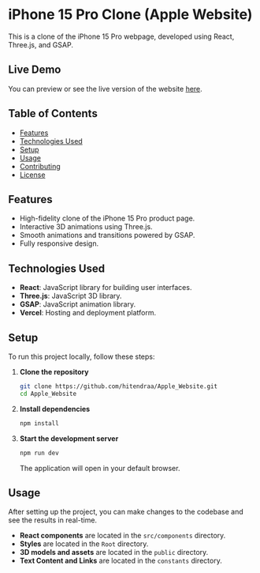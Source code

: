 # iPhone 15 Pro Clone (Apple Website)

This is a clone of the iPhone 15 Pro webpage, developed using React, Three.js, and GSAP. 

## Live Demo
You can preview or see the live version of the website [here](https://apple-website-rofqig6ka-hitendras-projects-43f86e87.vercel.app/).

## Table of Contents
- [Features](#features)
- [Technologies Used](#technologies-used)
- [Setup](#setup)
- [Usage](#usage)
- [Contributing](#contributing)
- [License](#license)

## Features
- High-fidelity clone of the iPhone 15 Pro product page.
- Interactive 3D animations using Three.js.
- Smooth animations and transitions powered by GSAP.
- Fully responsive design.

## Technologies Used
- **React**: JavaScript library for building user interfaces.
- **Three.js**: JavaScript 3D library.
- **GSAP**: JavaScript animation library.
- **Vercel**: Hosting and deployment platform.

## Setup
To run this project locally, follow these steps:

1. **Clone the repository**
    ```bash
    git clone https://github.com/hitendraa/Apple_Website.git
    cd Apple_Website
    ```

2. **Install dependencies**
    ```bash
    npm install
    ```

3. **Start the development server**
    ```bash
    npm run dev
    ```

    The application will open in your default browser.

## Usage
After setting up the project, you can make changes to the codebase and see the results in real-time. 

- **React components** are located in the `src/components` directory.
- **Styles** are located in the `Root` directory.
- **3D models and assets** are located in the `public` directory.
- **Text Content and Links** are located in the `constants` directory.


